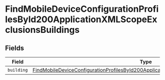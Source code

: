 # FindMobileDeviceConfigurationProfilesById200ApplicationXMLScopeExclusionsBuildings


## Fields

| Field                                                                                                                                                                                                               | Type                                                                                                                                                                                                                | Required                                                                                                                                                                                                            | Description                                                                                                                                                                                                         |
| ------------------------------------------------------------------------------------------------------------------------------------------------------------------------------------------------------------------- | ------------------------------------------------------------------------------------------------------------------------------------------------------------------------------------------------------------------- | ------------------------------------------------------------------------------------------------------------------------------------------------------------------------------------------------------------------- | ------------------------------------------------------------------------------------------------------------------------------------------------------------------------------------------------------------------- |
| `building`                                                                                                                                                                                                          | [FindMobileDeviceConfigurationProfilesById200ApplicationXMLScopeExclusionsBuildingsBuilding](../../models/operations/findmobiledeviceconfigurationprofilesbyid200applicationxmlscopeexclusionsbuildingsbuilding.md) | :heavy_minus_sign:                                                                                                                                                                                                  | N/A                                                                                                                                                                                                                 |